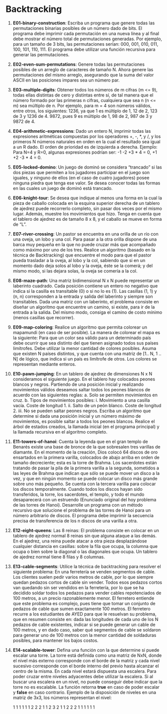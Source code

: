 # Backtracking

1) **E01-binary-construction**: Escriba un programa que genere todas las permutaciones binarias posibles de un número dado de bits. El programa debe imprimir cada permutación en una nueva línea y al final debe mostrar el número total de permutaciones generadas. Por ejemplo, para un tamaño de 3 bits, las permutaciones serían: 000, 001, 010, 011, 100, 101, 110, 111. El programa debe utilizar una función recursiva para generar las permutaciones.

2) **E02-even-sum-permutations**: Genere todas las permutaciones posibles de un arreglo de caracteres de tamaño N. Ahora genere las permutaciones del mismo arreglo, asegurando que la suma del valor ASCII en las posiciones impares sea un número par.

3) **E03-multiple-digits**: Obtener todos los números de m cifras (m <= 9), todas ellas distintas de cero y distintas entre sí, de tal manera que el número formado por las primeras n cifras, cualquiera que sea n (n <= m) sea múltiplo de n. Por ejemplo, para m = 4 son números válidos, entre otros, los siguientes: 1236, ya que 1 es múltiplo de 1, 12 de 2, 123 de 3 y 1236 de 4. 9872, pues 9 es múltiplo de 1, 98 de 2, 987 de 3 y 9872 de 4.

4) **E04-arithmetic-expressions**: Dado un entero N, imprimir todas las expresiones aritméticas compuestas por los operadores +, -, *, y /, y los primeros N números naturales en orden en la cual el resultado sea igual a un R dado. El orden de prioridad es de izquierda a derecha. Ejemplo: Para N=4 y R=0, algunas expresiones podrían ser: -1 -2 +3 * 4 = 0, +1 +2 -3 * 4 = 0.

5) **E05-locked-domino**: Un juego de dominó se considera “trancado” si las dos piezas que permiten a los jugadores participar en el juego son iguales, y ninguno de ellos (en el caso de cuatro jugadores) posee ninguna piedra que tenga ese valor. Se desea conocer todas las formas en las cuales un juego de dominó está trancado.

6) **E06-knight-tour**: Se desea que indique al menos una forma en la cual la pieza de caballo colocada en la esquina superior derecha de un tablero de ajedrez puede recorrerlo completo, sin pasar dos veces por el mismo lugar. Además, muestre los movimientos que hizo. Tenga en cuenta que el tablero de ajedrez es de tamaño 8 x 8, y el caballo se mueve en forma de “L”.

7) **E07-river-crossing**: Un pastor se encuentra en una orilla de un río con una oveja, un lobo y una col. Para pasar a la otra orilla dispone de una barca muy pequeña en la que no puede cruzar más que acompañado como máximo por uno de los tres. Realice un algoritmo (basado en la técnica de Backtracking) que encuentre el modo para que el pastor pueda trasladar a la oveja, al lobo y la col, sabiendo que si en un momento dado deja solos al lobo y la oveja, éste se la comerá; y del mismo modo, si las dejara solas, la oveja se comería a la col.

8) **E08-maze-path**: Una matriz bidimensional N x N puede representar un laberinto cuadrado. Cada posición contiene un entero no negativo que indica si la casilla es transitable (0) o si no lo es (1). Las casillas (1, 1) y (n, n) corresponden a la entrada y salida del laberinto y siempre son transitables. Dada una matriz con un laberinto, el problema consiste en diseñar un algoritmo que encuentre un camino, si existe, para ir de la entrada a la salida. Del mismo modo, consiga el camino de costo mínimo (menos casillas que recorrer).

9) **E09-map-coloring**: Realice un algoritmo que permita colorear un mapamundi (en caso de ser posible). La manera de colorear el mapa es la siguiente: Para que un color sea válido para un determinado país debe ocurrir que sea distinto del que tienen asignado todos sus países limítrofes. Debe utilizar la menor cantidad de colores posibles. Asuma que existen N países distintos, y que cuenta con una matriz de [1.. N, 1 .. N] de lógico, que indica si un país es limítrofe de otros. Los colores se representan mediante enteros.

10) **E10-pawn-jumping**: En un tablero de ajedrez de dimensiones N x N consideramos el siguiente juego. En el tablero hay colocados peones blancos y negros. Partiendo de una posición inicial y realizando movimientos válidos deseamos saltar todos los peones blancos de acuerdo con las siguientes reglas:
    a. Solo se permiten movimientos en cruz.
    b. Tipos de movimientos posibles:
        i. Movimiento a una casilla vacía. Coste de longitud 1.
        ii. Salto de un peón blanco. Coste de longitud 2.
        iii. No se pueden saltar peones negros.
    Escriba un algoritmo que determine si dada una posición inicial y un número máximo de movimientos, es posible saltar a todos los peones blancos. Realice el árbol de estados creados, la llamada inicial (en el programa principal) y la llamada recursiva en el algoritmo completo.

11) **E11-towers-of-hanoi**: Cuenta la leyenda que en el gran templo de Benarés existe una base de bronce de la que sobresalen tres varillas de diamante. En el momento de la creación, Dios colocó 64 discos de oro ensartados en la primera varilla, colocados de abajo arriba en orden de tamaño decreciente; esta es la torre de Brahma. Los sacerdotes están tratando de pasar la pila de la primera varilla a la segunda, sometidos a las leyes de Brahma que indican que sólo se puede mover un disco a la vez, y que en ningún momento se puede colocar un disco más grande sobre uno más pequeño. Se cuenta con la tercera varilla para colocar los discos temporalmente. Cuando todos los discos hayan sido transferidos, la torre, los sacerdotes, el templo, y todo el mundo desaparecerá con un estruendo (Enunciado original del hoy problema de las torres de Hanoi). Desarrolle un programa con un método recursivo que solucione el problema de las torres de Hanoi para un número arbitrario de discos. El programa debe imprimir la secuencia precisa de transferencia de los n discos de una varilla a otra.

12) **E12-eight-queens**: Las 8 reinas: El problema consiste en colocar en un tablero de ajedrez normal 8 reinas sin que alguna ataque a las demás. En el ajedrez, una reina puede atacar a otra pieza desplazándose cualquier distancia en casillas: sobre la fila que ocupa, la columna que ocupa o bien sobre la diagonal o las diagonales que ocupa. Un tablero de ajedrez normal tiene 8 filas y 8 columnas.

13) **E13-cable-segments**: Utilice la técnica de backtracking para resolver el siguiente problema: En una ferretería se venden segmentos de cable. Los clientes suelen pedir varios metros de cable, por lo que siempre quedan pedazos cortos de cable sin vender. Todos esos pedazos cortos van quedando sin ser vendidos en la ferretería, por lo que se ha decidido soldar todos los pedazos para vender cables repotenciados de 100 metros, a un precio razonablemente menor. El ferretero entiende que este problema es complejo, pues tiene que tomar un conjunto de pedazos de cable que sumen exactamente 100 metros. El ferretero recurre a los estudiantes de AYED para que le resuelvan su problema, que en resumen consiste en: dada las longitudes de cada uno de los N pedazos de cable existentes, indicar si se puede generar un cable de 100 metros, y en dado caso, saber qué segmentos de cable se soldaron para generar uno de 100 metros con la menor cantidad de soldaduras posibles, para mantener los bajos costos.

14) **E14-scalable-tower**: Defina una función con la que determine si puede escalar una torre. La torre está definida como una matriz de NxN, donde el nivel más externo corresponde con el borde de la matriz y cada nivel sucesivo corresponde con el borde interno del previo hasta alcanzar el centro de la misma. En cada nivel estará dispuesta una escalera. Para poder cruzar entre niveles adyacentes debe utilizar la escalera. Si al buscar una escalera en un nivel, no puede conseguir debe indicar que la torre no es escalable. La función retorna **true** en caso de poder escalar y **false** en caso contrario. Ejemplo de la disposición de niveles en una matriz de 3x3, los números representan el nivel:

	1 1 1 1 1
	1 2 2 2 1
	1 2 3 2 1
	1 2 2 2 1
	1 1 1 1 1
